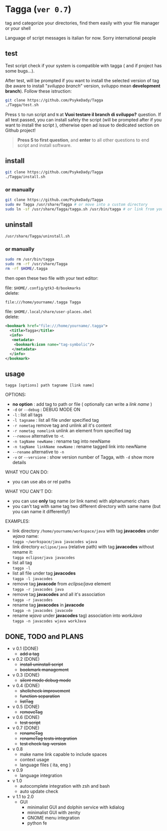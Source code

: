 # Tagga (`ver 0.7`)
tag and categorize your directories, find them easily with your file manager or your shell

Language of script messages is italian for now. Sorry international people 

## test

Test script check if your system is compatible with tagga ( and if project has some bugs...).

After test, will be prompted if you want to install the selected version of tag (be aware to install "*sviluppo branch*" version, sviluppo mean **development branch**). Follow these istruction:
```bash 
git clone https://github.com/PsykeDady/Tagga
./Tagga/test.sh
```

Press `S` to run script and `N` at **Vuoi testare il branch di sviluppo?** question. If all test passed, you can install safety the script (will be prompted after if you want to install the script ), otherwise open ad issue to dedicated section on Github project!

> **Press S to first question**, and **enter** to all other questions to end script and install software.

## install 
```bash
git clone https://github.com/PsykeDady/Tagga
./Tagga/install.sh
```

### or manually
```bash
git clone https://github.com/PsykeDady/Tagga
sudo mv Tagga /usr/share/Tagga # or move into a custom directory
sudo ln -sf /usr/share/Tagga/tagga.sh /usr/bin/tagga # or link from your custom directory, or expand your PATH env
```

## uninstall
```bash
/usr/share/Tagga/uninstall.sh
```

### or manually
```bash
sudo rm /usr/bin/tagga
sudo rm -rf /usr/share/Tagga
rm -rf $HOME/.tagga
```

then open these two file with your text editor:  

file: `$HOME/.config/gtk3-0/bookmarks`  
delete:
```bash
file:///home/yourname/.tagga Tagga
```

file: `$HOME/.local/share/user-places.xbel`  
delete:
```xml
<bookmark href="file:///home/yourname/.tagga">
  <title>Tagga</title>
  <info>
   <metadata>
    <bookmark:icon name="tag-symbolic"/>
   </metadata>
  </info>
</bookmark>
```

## usage

`tagga [options] path tagname [link name]`

OPTIONS:  
- **no option**		: add tag to path or file ( optionally can write a *link name* ) 
- `-d` or `--debug` 	: DEBUG MODE ON
- `-l`			: list all tags
- `-l tagname`		: list all file under specified tag
- `-r nometag` remove tag and unlink all it's content
- `-r nometag nomelink`  unlink an element from specified tag
- `--remove`  alternative to -r.
- `-n tagName newName`  :   rename tag into newName
- `-n tagName linkName newName` 	:	rename tagged link into newName
- `--rename` alternative to `-n`
- `-v` or `--versione` : show version number of Tagga, with `-d` show more details


WHAT YOU CAN DO:  
- you can use abs or rel paths

WHAT YOU CAN'T DO:  
- you can use **only** tag name (or link name) with alphanumeric chars
- you can't tag with same tag two different directory with same name (but you can name it differently!) 

EXAMPLES:  
- link directory `/home/yourname/workspace/java` with tag **javacodes** under *wjava* name:  
`tagga ~/workspace/java javacodes wjava`
- link directory `eclipse/java` (relative path) with tag **javacodes** without rename it:  
`tagga eclipse/java javacodes`
- list all tag  
`tagga -l`
- list all file under tag **javacodes**  
`tagga -l javacodes`
- remove tag **javacode** from *eclipse/java* element  
`tagga -r javacodes java`
- remove tag **javacodes** and all it's association  
`tagga -r javacodes`
- rename tag **javacodes** in **javacode**  
`tagga -n javacodes javacode`
- rename *wjava* under **javacodes** tag) association into *workJava*  
`tagga -n javacodes wjava workJava`  



## DONE, TODO and PLANS

- v 0.1 (DONE)
  - ~~add a tag~~
- v 0.2 (DONE)
  - ~~install uninstall script~~
  - ~~bookmark management~~ 
- v 0.3 (DONE)
  - ~~silent mode debug mode~~
- v 0.4 (DONE) 
  - ~~shellcheck improvement~~
  - ~~function separation~~ 
  - ~~listTag~~
- v 0.5 (DONE) 
  - ~~removeTag~~
- v 0.6 (DONE)
  - ~~test script~~
- v 0.7 (DONE)
  - ~~renameTag~~
  - ~~renameTag tests integration~~
  - ~~test check tag-version~~
- v 0.8
  - make name link capable to include spaces
  - context usage
  - language files ( ita, eng )
- v 0.9 
  - language integration
- v 1.0 
  - autocomplete integration with zsh and bash
  - auto update check
- v 1.1 to 2.0
  - GUI
    - minimalist GUI and dolphin service with kdialog
    - minimalist GUI with zenity
    - GNOME menu integration
    - python fe

